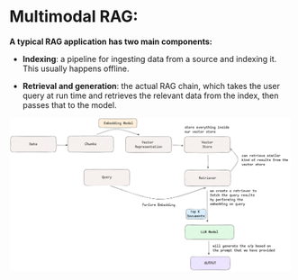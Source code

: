 # Multimodal RAG:

**A typical RAG application has two main components:**

* **Indexing**: a pipeline for ingesting data from a source and indexing it. This usually happens offline.

* **Retrieval and generation**: the actual RAG chain, which takes the user query at run time and retrieves the relevant data from the index, then passes that to the model.

<img src="https://github.com/GitMeP/Multimodal-RAG/blob/5d5ef342ea74bdbf12cde87f2335af068267eff3/images/rag_model.png" alt="RAG Agent Flow" width="500">

